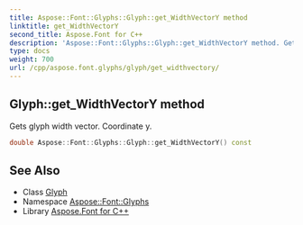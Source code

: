 ```yaml
---
title: Aspose::Font::Glyphs::Glyph::get_WidthVectorY method
linktitle: get_WidthVectorY
second_title: Aspose.Font for C++
description: 'Aspose::Font::Glyphs::Glyph::get_WidthVectorY method. Gets glyph width vector. Coordinate y in C++.'
type: docs
weight: 700
url: /cpp/aspose.font.glyphs/glyph/get_widthvectory/
---
```

## Glyph::get_WidthVectorY method


Gets glyph width vector. Coordinate y.

```cpp
double Aspose::Font::Glyphs::Glyph::get_WidthVectorY() const
```

## See Also

* Class [Glyph](../)
* Namespace [Aspose::Font::Glyphs](../../)
* Library [Aspose.Font for C++](../../../)
